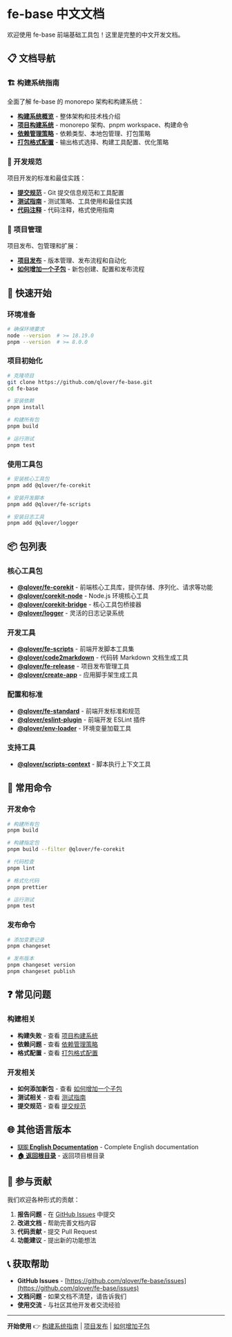 # fe-base 中文文档

欢迎使用 fe-base 前端基础工具包！这里是完整的中文开发文档。

## 📋 文档导航

### 🏗️ 构建系统指南

全面了解 fe-base 的 monorepo 架构和构建系统：

- **[构建系统概览](./builder-guide/index.md)** - 整体架构和技术栈介绍
- **[项目构建系统](./builder-guide/project-build-system.md)** - monorepo 架构、pnpm workspace、构建命令
- **[依赖管理策略](./builder-guide/dependency-management.md)** - 依赖类型、本地包管理、打包策略
- **[打包格式配置](./builder-guide/build-formats-config.md)** - 输出格式选择、构建工具配置、优化策略

### 📝 开发规范

项目开发的标准和最佳实践：

- **[提交规范](./commit-convention.md)** - Git 提交信息规范和工具配置
- **[测试指南](./testing-guide.md)** - 测试策略、工具使用和最佳实践
- **[代码注释](./code-comments-guide.md)** - 代码注释，格式使用指南

### 🚀 项目管理

项目发布、包管理和扩展：

- **[项目发布](./project-release.md)** - 版本管理、发布流程和自动化
- **[如何增加一个子包](./how-to-add-a-subpackage.md)** - 新包创建、配置和发布流程

## 🎯 快速开始

### 环境准备

```bash
# 确保环境要求
node --version  # >= 18.19.0
pnpm --version  # >= 8.0.0
```

### 项目初始化

```bash
# 克隆项目
git clone https://github.com/qlover/fe-base.git
cd fe-base

# 安装依赖
pnpm install

# 构建所有包
pnpm build

# 运行测试
pnpm test
```

### 使用工具包

```bash
# 安装核心工具包
pnpm add @qlover/fe-corekit

# 安装开发脚本
pnpm add @qlover/fe-scripts

# 安装日志工具
pnpm add @qlover/logger
```

## 📦 包列表

### 核心工具包

- **[@qlover/fe-corekit](../../packages/fe-corekit/README.md)** - 前端核心工具库，提供存储、序列化、请求等功能
- **[@qlover/corekit-node](../../packages/corekit-node/README.md)** - Node.js 环境核心工具
- **[@qlover/corekit-bridge](../../packages/corekit-bridge/README.md)** - 核心工具包桥接器
- **[@qlover/logger](../../packages/logger/README.md)** - 灵活的日志记录系统

### 开发工具

- **[@qlover/fe-scripts](../../packages/fe-scripts/README.md)** - 前端开发脚本工具集
- **[@qlover/code2markdown](../../packages/fe-code2markdown/README.md)** - 代码转 Markdown 文档生成工具
- **[@qlover/fe-release](../../packages/fe-release/README.md)** - 项目发布管理工具
- **[@qlover/create-app](../../packages/create-app/README.md)** - 应用脚手架生成工具

### 配置和标准

- **[@qlover/fe-standard](../../packages/fe-standard/README.md)** - 前端开发标准和规范
- **[@qlover/eslint-plugin](../../packages/eslint-plugin/README.md)** - 前端开发 ESLint 插件
- **[@qlover/env-loader](../../packages/env-loader/README.md)** - 环境变量加载工具

### 支持工具

- **[@qlover/scripts-context](../../packages/scripts-context/README.md)** - 脚本执行上下文工具

## 🔧 常用命令

### 开发命令

```bash
# 构建所有包
pnpm build

# 构建指定包
pnpm build --filter @qlover/fe-corekit

# 代码检查
pnpm lint

# 格式化代码
pnpm prettier

# 运行测试
pnpm test
```

### 发布命令

```bash
# 添加变更记录
pnpm changeset

# 发布版本
pnpm changeset version
pnpm changeset publish
```

## ❓ 常见问题

### 构建相关

- **构建失败** - 查看 [项目构建系统](./builder-guide/project-build-system.md#常见问题)
- **依赖问题** - 查看 [依赖管理策略](./builder-guide/dependency-management.md#常见问题)
- **格式配置** - 查看 [打包格式配置](./builder-guide/build-formats-config.md#常见问题)

### 开发相关

- **如何添加新包** - 查看 [如何增加一个子包](./how-to-add-a-subpackage.md)
- **测试相关** - 查看 [测试指南](./testing-guide.md)
- **提交规范** - 查看 [提交规范](./commit-convention.md)

## 🌐 其他语言版本

- **[🇺🇸 English Documentation](../en/index.md)** - Complete English documentation
- **[🏠 返回根目录](../../README.md)** - 返回项目根目录

## 🤝 参与贡献

我们欢迎各种形式的贡献：

1. **报告问题** - 在 [GitHub Issues](https://github.com/qlover/fe-base/issues) 中提交
2. **改进文档** - 帮助完善文档内容
3. **代码贡献** - 提交 Pull Request
4. **功能建议** - 提出新的功能想法

## 📞 获取帮助

- **GitHub Issues** - [https://github.com/qlover/fe-base/issues](https://github.com/qlover/fe-base/issues)
- **文档问题** - 如果文档不清楚，请告诉我们
- **使用交流** - 与社区其他开发者交流经验

---

**开始使用** 👉 [构建系统指南](./builder-guide/) | [项目发布](./project-release.md) | [如何增加子包](./how-to-add-a-subpackage.md)
